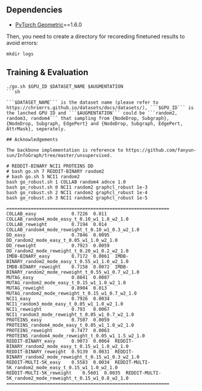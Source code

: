 ## Dependencies

* [PyTorch Geometric](https://github.com/rusty1s/pytorch_geometric#installation)==1.6.0

Then, you need to create a directory for recoreding finetuned results to avoid errors:

```
mkdir logs
```

## Training & Evaluation

```
./go.sh $GPU_ID $DATASET_NAME $AUGMENTATION
```sh

```$DATASET_NAME``` is the dataset name (please refer to https://chrsmrrs.github.io/datasets/docs/datasets/), ```$GPU_ID``` is the lanched GPU ID and ```$AUGMENTATION``` could be ```random2, random3, random4``` that sampling from {NodeDrop, Subgraph}, {NodeDrop, Subgraph, EdgePert} and {NodeDrop, Subgraph, EdgePert, AttrMask}, seperately.

## Acknowledgements

The backbone implementation is reference to https://github.com/fanyun-sun/InfoGraph/tree/master/unsupervised.

# REDDIT-BINARY NCI1 PROTEINS DD
# bash go.sh 7 REDDIT-BINARY random2
# bash go.sh 5 NCI1 random2
bash go_robust.sh 1 COLLAB random4 adnce 1.0
bash go_robust.sh 0 NCI1 random2 graphcl_robust 1e-3
bash go_robust.sh 2 NCI1 random2 graphcl_robust 1e-4
bash go_robust.sh 3 NCI1 random2 graphcl_robust 1e-5

============================================================
COLLAB_easy         	0.7226	0.011	COLLAB_random4_mode_easy_t_0.10_w1_1.0_w2_1.0
COLLAB_reweight     	0.7194	0.014	COLLAB_random4_mode_reweight_t_0.10_w1_0.3_w2_1.0
DD_easy             	0.7846	0.0095	DD_random2_mode_easy_t_0.05_w1_1.0_w2_1.0
DD_reweight         	0.7923	0.0059	DD_random2_mode_reweight_t_0.20_w1_0.2_w2_1.0
IMDB-BINARY_easy    	0.7172	0.0061	IMDB-BINARY_random2_mode_easy_t_0.55_w1_1.0_w2_1.0
IMDB-BINARY_reweight	0.7158	0.0072	IMDB-BINARY_random2_mode_reweight_t_0.55_w1_0.7_w2_1.0
MUTAG_easy          	0.8841	0.0087	MUTAG_random2_mode_easy_t_0.15_w1_1.0_w2_1.0
MUTAG_reweight      	0.8904	0.013	MUTAG_random2_mode_reweight_t_0.15_w1_0.7_w2_1.0
NCI1_easy           	0.7926	0.0034	NCI1_random3_mode_easy_t_0.05_w1_1.0_w2_1.0
NCI1_reweight       	0.793	0.0067	NCI1_random3_mode_reweight_t_0.05_w1_0.7_w2_1.0
PROTEINS_easy       	0.7507	0.0059	PROTEINS_random4_mode_easy_t_0.05_w1_1.0_w2_1.0
PROTEINS_reweight   	0.7477	0.0063	PROTEINS_random4_mode_reweight_t_0.05_w1_1.5_w2_1.0
REDDIT-BINARY_easy  	0.9073	0.0064	REDDIT-BINARY_random2_mode_easy_t_0.15_w1_1.0_w2_1.0
REDDIT-BINARY_reweight	0.9139	0.0031	REDDIT-BINARY_random2_mode_reweight_t_0.15_w1_0.3_w2_1.0
REDDIT-MULTI-5K_easy	0.5583	0.0034	REDDIT-MULTI-5K_random2_mode_easy_t_0.15_w1_1.0_w2_1.0
REDDIT-MULTI-5K_reweight	0.5601	0.0035	REDDIT-MULTI-5K_random2_mode_reweight_t_0.15_w1_0.8_w2_1.0
============================================================
